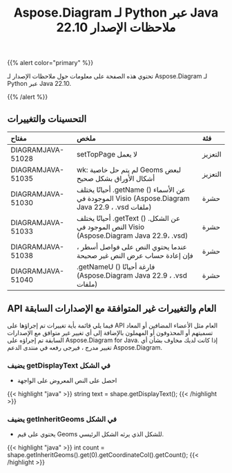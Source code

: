 ﻿---
title: Aspose.Diagram لـ Python عبر Java 22.10 ملاحظات الإصدار
type: docs
weight: 18
url: /ar/python-java/aspose-diagram-for-python-via-java-22-10-release-notes/
---
{{% alert color="primary" %}}

تحتوي هذه الصفحة على معلومات حول ملاحظات الإصدار لـ Aspose.Diagram لـ Python عبر Java 22.10.

{{% /alert %}}
## **التحسينات والتغييرات**  ##

|**مفتاح**|**ملخص**|**فئة**|
|:- |:- |:- |
|DIAGRAMJAVA-51028|setTopPage لا يعمل|التعزيز|
|DIAGRAMJAVA-51035|wk: لم يتم حل خاصية Geoms لبعض أشكال الأوراق بشكل صحيح|التعزيز|
|DIAGRAMJAVA-51030|أحيانًا يختلف .getName () عن الأسماء الموجودة في Visio (Aspose.Diagram Java 22.9 ، .vsd ملفات)|حشرة|
|DIAGRAMJAVA-51033|أحيانًا يختلف .getText () عن الشكل. النص الموجود في Visio (Aspose.Diagram Java 22.9، .vsd)|حشرة|
|DIAGRAMJAVA-51038|عندما يحتوي النص على فواصل أسطر ، فإن إعادة حساب عرض النص غير صحيحة|حشرة|
|DIAGRAMJAVA-51040|.getNameU () فارغة أحيانًا (Aspose.Diagram Java 22.9 ، .vsd ملفات)|حشرة|

## **API العام والتغييرات غير المتوافقة مع الإصدارات السابقة**
فيما يلي قائمة بأية تغييرات تم إجراؤها على API العام مثل الأعضاء المضافين أو المعاد تسميتهم أو المحذوفون أو المهملون بالإضافة إلى أي تغيير غير متوافق مع الإصدارات السابقة تم إجراؤه على Aspose.Diagram for Java. إذا كانت لديك مخاوف بشأن أي تغيير مدرج ، فيرجى رفعه في منتدى الدعم Aspose.Diagram.

### **يضيف getDisplayText في الشكل**
- احصل على النص المعروض على الواجهة

{{< highlight "java" >}}
string text = shape.getDisplayText();
{{< /highlight >}}

### **يضيف getInheritGeoms في الشكل**
- يحتوي على قيم Geoms للشكل الذي يرثه الشكل الرئيسي.

{{< highlight "java" >}}
int count = shape.getInheritGeoms().get(0).getCoordinateCol().getCount();
{{< /highlight >}}